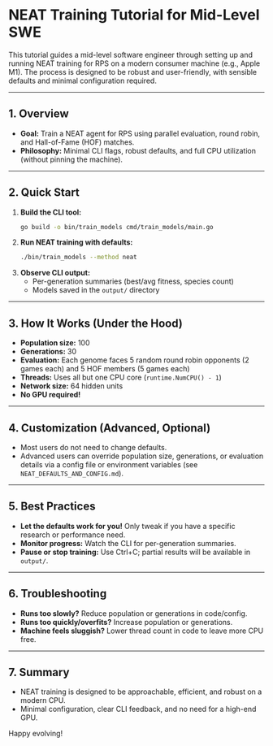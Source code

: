 # NEAT Training Tutorial for Mid-Level SWE

This tutorial guides a mid-level software engineer through setting up and running NEAT training for RPS on a modern consumer machine (e.g., Apple M1). The process is designed to be robust and user-friendly, with sensible defaults and minimal configuration required.

---

## 1. Overview
- **Goal:** Train a NEAT agent for RPS using parallel evaluation, round robin, and Hall-of-Fame (HOF) matches.
- **Philosophy:** Minimal CLI flags, robust defaults, and full CPU utilization (without pinning the machine).

---

## 2. Quick Start

1. **Build the CLI tool:**
    ```sh
    go build -o bin/train_models cmd/train_models/main.go
    ```
2. **Run NEAT training with defaults:**
    ```sh
    ./bin/train_models --method neat
    ```
3. **Observe CLI output:**
    - Per-generation summaries (best/avg fitness, species count)
    - Models saved in the `output/` directory

---

## 3. How It Works (Under the Hood)
- **Population size:** 100
- **Generations:** 30
- **Evaluation:** Each genome faces 5 random round robin opponents (2 games each) and 5 HOF members (5 games each)
- **Threads:** Uses all but one CPU core (`runtime.NumCPU() - 1`)
- **Network size:** 64 hidden units
- **No GPU required!**

---

## 4. Customization (Advanced, Optional)
- Most users do not need to change defaults.
- Advanced users can override population size, generations, or evaluation details via a config file or environment variables (see `NEAT_DEFAULTS_AND_CONFIG.md`).

---

## 5. Best Practices
- **Let the defaults work for you!** Only tweak if you have a specific research or performance need.
- **Monitor progress:** Watch the CLI for per-generation summaries.
- **Pause or stop training:** Use Ctrl+C; partial results will be available in `output/`.

---

## 6. Troubleshooting
- **Runs too slowly?** Reduce population or generations in code/config.
- **Runs too quickly/overfits?** Increase population or generations.
- **Machine feels sluggish?** Lower thread count in code to leave more CPU free.

---

## 7. Summary
- NEAT training is designed to be approachable, efficient, and robust on a modern CPU.
- Minimal configuration, clear CLI feedback, and no need for a high-end GPU.

Happy evolving!
